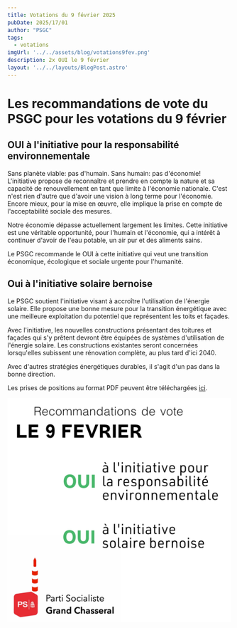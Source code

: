 ```yaml
---
title: Votations du 9 février 2025
pubDate: 2025/17/01
author: "PSGC"
tags:
  - votations
imgUrl: '../../assets/blog/votations9fev.png'
description: 2x OUI le 9 février 
layout: '../../layouts/BlogPost.astro'
---
```


# Les recommandations de vote du PSGC pour les votations du 9 février

## OUI à l'initiative pour la responsabilité environnementale
Sans planète viable: pas d'humain. Sans humain: pas d'économie! 
L'initiative propose de reconnaître et prendre en compte la nature et sa capacité de renouvellement en tant que limite à l'économie nationale. C'est n'est rien d'autre que d'avoir une vision à long terme pour l'économie. Encore mieux, pour la mise en œuvre, elle implique la prise en compte de l'acceptabilité sociale des mesures. 

Notre économie dépasse actuellement largement les limites. Cette initiative est une véritable opportunité, pour l'humain et l'économie, qui a intérêt à continuer d'avoir de l'eau potable, un air pur et des aliments sains. 

Le PSGC recommande le OUI à cette initiative qui veut une transition économique, écologique et sociale urgente pour l'humanité.

## Oui à l'initiative solaire bernoise
Le PSGC soutient l'initiative visant à accroître l'utilisation de l'énergie solaire. Elle propose une bonne mesure pour la transition énergétique avec une meilleure exploitation du potentiel que représentent les toits et façades. 

Avec l'initiative, les nouvelles constructions présentant des toitures et façades qui s'y prêtent devront être équipées de systèmes d'utilisation de l'énergie solaire. Les constructions existantes seront concernées lorsqu'elles subissent une rénovation complète, au plus tard d'ici 2040. 

Avec d'autres stratégies énergétiques durables, il s'agit d'un pas dans la bonne direction. 



Les prises de positions au format PDF peuvent être téléchargées <a
      href='/docs/communications/2025_01_13_Recommandations_votations9fev_PSGC.pdf'
      target='_blank'
      class='text-blue'>ici</a>.


![votations9fev](../../assets/blog/votations9fev.png)
